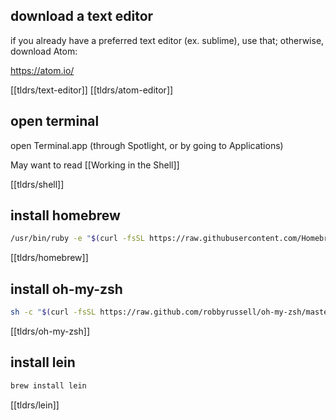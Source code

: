 
## download a text editor

if you already have a preferred text editor (ex. sublime), use that; otherwise, download Atom:

https://atom.io/

[[tldrs/text-editor]]
[[tldrs/atom-editor]]


## open terminal

open Terminal.app (through Spotlight, or by going to Applications)

May want to read [[Working in the Shell]]

[[tldrs/shell]]


## install homebrew

```bash
/usr/bin/ruby -e "$(curl -fsSL https://raw.githubusercontent.com/Homebrew/install/master/install)"
```

[[tldrs/homebrew]]


## install oh-my-zsh

```bash
sh -c "$(curl -fsSL https://raw.github.com/robbyrussell/oh-my-zsh/master/tools/install.sh)"
```

[[tldrs/oh-my-zsh]]


## install lein

```clojure
brew install lein
```

[[tldrs/lein]]





